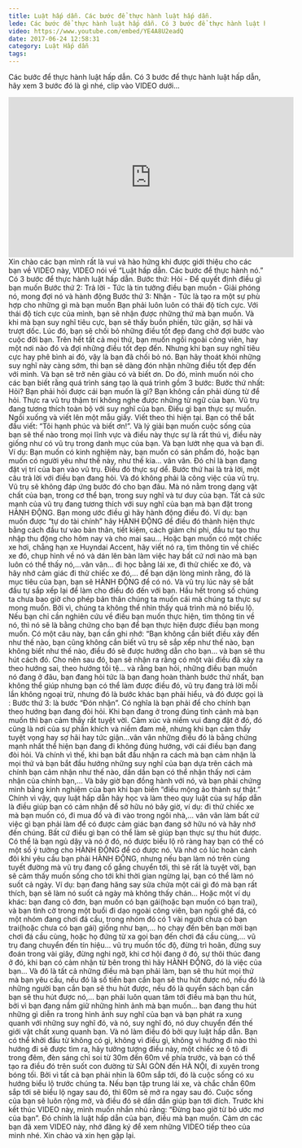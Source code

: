 ```yaml
---
title: Luật hấp dẫn. Các bước để thực hành luật hấp dẫn.
lede: Các bước để thực hành luật hấp dẫn. Có 3 bước để thực hành luật hấp dẫn, hãy xem 3 bước đó là gì nhé, clip vào VIDEO dưới...
video: https://www.youtube.com/embed/YE4A8U2eadQ
date: 2017-06-24 12:58:31
category: Luật Hấp dẫn
tags:
---
```


Các bước để thực hành luật hấp dẫn.
Có 3 bước để thực hành luật hấp dẫn, hãy xem 3 bước đó là gì nhé, clip vào VIDEO dưới...
<iframe width="560" height="315" src="https://www.youtube.com/embed/YE4A8U2eadQ" frameborder="0" allowfullscreen></iframe>
Xin chào các bạn mình rất là vui và hào hứng khi được giới thiệu cho các bạn về VIDEO này, VIDEO nói về
“Luật hấp dẫn. Các bước để thực hành nó.”
Có 3 bước để thực hành luật hấp dẫn.
Bước thứ: Hỏi - Để quyết định điều gì bạn muốn
Bước thứ 2: Trả lời - Tức là tin tưởng điều bạn muốn - Giải phóng nó, mong đợi nó và hành động
Bước thứ 3: Nhận - Tức là tạo ra một sự phù hợp cho những gì mà bạn muốn
Bạn phải luôn luôn có thái độ tích cực. Với thái độ tích cực của mình, bạn sẽ nhận được những thứ mà bạn muốn. Và khi mà bạn suy nghĩ tiêu cực, bạn sẽ thấy buồn phiền, tức giận, sợ hãi và trượt dốc. Lúc đó, bạn sẽ chối bỏ những điều tốt đẹp đang chờ đợi bước vào cuộc đời bạn. Trên hết tất cả mọi thứ, bạn muốn ngồi ngoài công viên, hay một nơi nào đó và đợi những điều tốt đẹp đến. Nhưng khi bạn suy nghĩ tiêu cực hay phê bình ai đó, vậy là bạn đã chối bỏ nó. Bạn hãy thoát khỏi những suy nghĩ này càng sớm, thì bạn sẽ dàng đón nhận những điều tốt đẹp đến với mình. Và bạn sẽ trở nên giàu có và biết ơn.
Do đó, mình muốn nói cho các bạn biết rằng quá trình sáng tạo là quá trình gồm 3 bước:
Bước thứ nhất: Hỏi? Bạn phải hỏi được cái bạn muốn là gì? Bạn không cần phải dùng từ để hỏi. Thực ra vũ trụ thậm trí không nghe được những từ ngữ của bạn. Vũ trụ đang tương thích toàn bộ với suy nghĩ của bạn. Điều gì bạn thực sự muốn. Ngồi xuống và viết lên một mẫu giấy. Viết theo thì hiện tại. Bạn có thể bắt đầu viết: “Tôi hạnh phúc và biết ơn!”. Và lý giải bạn muốn cuộc sống của bạn sẽ thế nào trong mọi lĩnh vực và điều này thực sự là rất thú vị, điều này giống như có vũ trụ trong danh mục của bạn. Và bạn lướt nhẹ qua và bạn đi. Ví dụ: Bạn muốn có kinh nghiệm này, bạn muốn có sản phẩm đó, hoặc bạn muốn có người yêu như thế này, như thế kia… vân vân. Đó chỉ là bạn đang đặt vị trí của bạn vào vũ trụ. Điều đó thực sự dể.
Bước thứ hai là trả lời, một câu trả lời với điều bạn đang hỏi. Và đó không phải là công việc của vũ trụ. Vũ trụ sẽ không đáp ứng bước đó cho bạn đâu.
Mà nó nằm trong dạng vật chất của bạn, trong cơ thể bạn, trong suy nghĩ và tư duy của bạn. Tất cả sức mạnh của vũ trụ đang tương thích với suy nghĩ của bạn mà bạn đặt trong HÀNH ĐỘNG. Bạn mong ước điều gì hãy hành động điều đó. Ví dụ: bạn muốn được “tự do tài chính” hãy HÀNH ĐỘNG để điều đó thành hiện thực bằng cách đầu tư vào bản thân, tiết kiệm, cách giảm chí phi, đầu tư tạo thu nhập thu động cho hôm nay và cho mai sau… Hoặc bạn muốn có một chiếc xe hơi, chẳng hạn xe Huyndai Accent, hãy viết nó ra, tìm thông tin về chiếc xe đó, chụp hình về nó và dán lên bàn làm việc hay bất cứ nơi nào mà bạn luôn có thể thấy nó,…vân vân… đi học bằng lái xe, đi thử chiếc xe đó, và hãy nhớ cảm giác đi thử chiếc xe đó,... để bạn dặn lòng mình rằng, đó là mục tiêu của bạn, bạn sẽ HÀNH ĐỘNG để có nó. Và vũ trụ lúc này sẽ bắt đầu tự sắp xếp lại để làm cho điều đó đến với bạn. Hầu hết trong số chúng ta chưa bao giờ cho phép bản thân chúng ta muốn cái mà chúng ta thực sự mong muốn. Bởi vì, chúng ta không thể nhìn thấy quá trình mà nó biểu lộ. Nếu bạn chỉ cần nghiên cứu về điều bạn muốn thực hiện, tìm thông tin về nó, thì nó sẽ là bằng chứng cho bạn để bạn thực hiện được điều bạn mong muốn. Có một câu này, bạn cần ghi nhớ: “Bạn không cần biết điều xảy đến như thế nào, bạn cũng không cần biết vũ trụ sẽ sắp xếp như thế nào, bạn không biết như thế nào, điều đó sẽ được hướng dẫn cho bạn… và bạn sẽ thu hút cách đó. Cho nên sau đó, bạn sẽ nhận ra rằng có một vài điều đã xảy ra theo hướng sai, theo hướng tồi tệ… và rằng bạn hỏi, những điều bạn muốn nó đang ở đâu, bạn đang hỏi tức là bạn đang hoàn thành bước thứ nhất, bạn không thể giúp nhưng bạn có thể làm được điều đó, vũ trụ đang trả lời mỗi lần không ngoại trừ, nhưng đó là bước khác bạn phải hiểu, và đó được gọi là :
Bước thứ 3: là bước “Đón nhận”. Có nghĩa là bạn phải để cho chính bạn theo hướng bạn đang đòi hỏi. Khi bạn đang ở trong đúng tình cảnh mà bạn muốn thì bạn cảm thấy rất tuyệt vời. Cảm xúc và niềm vui đang đặt ở đó, đó cũng là nơi của sự phấn khích và niềm đam mê, nhưng khi bạn cảm thấy tuyệt vọng hay sợ hãi hay tức giận…vân vân những điều đó là bằng chứng mạnh nhất thể hiện bạn đang đi không đúng hướng, với cái điều bạn đang đòi hỏi. Và chính vì thế, khi bạn bắt đầu nhận ra cách mà bạn cảm nhận là mọi thứ và bạn bắt đầu hướng những suy nghĩ của bạn dựa trên cách mà chính bạn cảm nhận như thế nào, dần dần bạn có thể nhận thấy nơi cảm nhận của chính bạn,… Và bây giờ bạn đồng hành với nó, và bạn phải chứng mình bằng kinh nghiệm của bạn khi bạn biến “điều mộng ảo thành sự thật.” Chính vì vậy, quy luật hấp dẫn hãy học và làm theo quy luật của sự hấp dẫn là điều giúp bạn có cảm nhận để sở hữu nó bây giờ, ví dụ: đi thử chiếc xe mà bạn muốn có, đi mua đồ và đi vào trong ngôi nhà,… vân vân làm bất cứ việc gì bạn phải làm để có được cảm giác bạn đang sở hữu nó và hãy nhớ đến chúng. Bất cứ điều gì bạn có thể làm sẽ giúp bạn thực sự thu hút được. Có thể là bạn ngủ dậy và nó ở đó, nó được biểu lộ rõ ràng hay bạn có thể có một số ý tưởng cho HÀNH ĐỘNG để có được nó. Và nhớ có lúc hoàn cảnh đôi khi yêu cầu bạn phải HÀNH ĐỘNG, nhưng nếu bạn làm nó trên cùng tuyết đường mà vũ trụ đang cố gắng chuyển tới, thì sẽ rất là tuyệt vời, bạn sẽ cảm thấy muốn sống cho tới khi thời gian ngừng lại, bạn có thể làm nó suốt cả ngày. Ví dụ: bạn đang hăng say sửa chửa một cái gì đó mà bạn rất thích, bạn sẽ làm nó suốt cả ngày mà không thấy chán… 
Hoặc một ví dụ khác: bạn đang cô đơn, bạn muốn có bạn gái(hoặc bạn muốn có bạn trai), và bạn tình cờ trong một buổi đi dạo ngoài công viên, bạn ngồi ghế đá, có một nhóm đang chơi đá cầu, trong nhóm đó có 1 vài người chưa có bạn trai(hoặc chưa có bạn gái) giống như bạn,… họ chạy đến bên bạn mời bạn chơi đá cầu cùng, hoặc họ đứng từ xa gọi bạn đến chơi đá cầu cùng,… vũ trụ đang chuyển đến tín hiệu… vũ trụ muốn tốc độ, đừng trì hoãn, đừng suy đoán trong vài giây, đừng nghi ngờ, khi cơ hội đang ở đó, sự thôi thúc đang ở đó, khi bạn có cảm nhận từ bên trong thì hãy HÀNH ĐỘNG, đó là việc của bạn… Và đó là tất cả những điều mà bạn phải làm, bạn sẽ thu hút mọi thứ mà bạn yêu cầu, nếu đó là số tiền bạn cần bạn sẽ thu hút được nó, nếu đó là những người bạn cần bạn sẽ thu hút được, nếu đó là quyển sách bạn cần bạn sẽ thu hút được nó,… bạn phải luôn quan tâm tới điều mà bạn thu hút, bởi vì bạn đang nắm giữ những hình ảnh mà bạn muốn… bạn đang thu hút những gì diễn ra trong hình ảnh suy nghĩ của bạn và bạn phát ra xung quanh với những suy nghĩ đó, và nó, suy nghĩ đó, nó duy chuyển đến thế giới vật chất xung quanh bạn. Và nó làm điều đó bởi quy luật hấp dẫn. Bạn có thể khởi đầu từ không có gì, không vì điều gì, không vì hướng đi nào thì hướng đi sẽ được tìm ra, hãy tưởng tượng điều này, một chiếc xe ô tô đi trong đêm, đèn sáng chỉ soi từ 30m đến 60m về phía trước, và bạn có thể tạo ra điều đó trên suốt con đường từ SÀI GÒN đến HÀ NỘI, đi xuyên trong bóng tối. Bởi vì tất cả bạn phải nhìn là 60m sắp tới, đó là cuộc sống có xu hướng biểu lộ trước chúng ta. Nếu bạn tập trung lái xe, và chắc chắn 60m sắp tới sẽ biểu lộ ngay sau đó, thì 60m sẽ mở ra ngay sau đó. Cuộc sống của bạn sẽ luôn rộng mở, và điều đó sẽ dần dần giúp bạn tới đích.
Trước khi kết thúc VIDEO này, mình muốn nhắn nhủ rằng: “Đừng bao giờ từ bỏ ước mơ của bạn”. Đó chính là luật hấp dẫn của bạn, điều mà bạn muốn.	
Cảm ơn các bạn đã xem VIDEO này, nhớ đăng ký để xem những VIDEO tiếp theo của mình nhé. Xin chào và xin hẹn gặp lại.